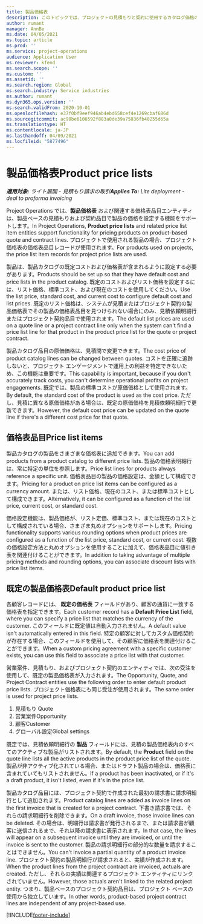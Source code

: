```yaml
---
title: 製品価格表
description: このトピックでは、プロジェクトの見積もりと契約に使用するカタログ価格の価格リストについて説明します。
author: rumant
manager: AnnBe
ms.date: 04/05/2021
ms.topic: article
ms.prod: ''
ms.service: project-operations
audience: Application User
ms.reviewer: kfend
ms.search.scope: ''
ms.custom: ''
ms.assetid: ''
ms.search.region: Global
ms.search.industry: Service industries
ms.author: rumant
ms.dyn365.ops.version: ''
ms.search.validFrom: 2020-10-01
ms.openlocfilehash: e37f0bf9eef946ab4ebd658cef4e1269cbaf686d
ms.sourcegitcommit: ac90be6106592f883a0de39a75836fb40255d65a
ms.translationtype: HT
ms.contentlocale: ja-JP
ms.lasthandoff: 04/09/2021
ms.locfileid: "5877496"
---
```

# <a name="product-price-lists"></a><span data-ttu-id="6d481-103">製品価格表</span><span class="sxs-lookup"><span data-stu-id="6d481-103">Product price lists</span></span>

<span data-ttu-id="6d481-104">_**適用対象:** ライト展開 - 見積もり請求の取引_</span><span class="sxs-lookup"><span data-stu-id="6d481-104">_**Applies To:** Lite deployment - deal to proforma invoicing_</span></span>

 <span data-ttu-id="6d481-105">Project Operations では、**製品価格表** および関連する価格表品目エンティティは、製品ベースの見積もりおよび契約品目で製品の価格を設定する機能をサポートします。</span><span class="sxs-lookup"><span data-stu-id="6d481-105">In Project Operations, **Product price lists** and related price list item entities support functionality for pricing products on product-based quote and contract lines.</span></span> <span data-ttu-id="6d481-106">プロジェクトで使用される製品の場合、プロジェクト価格表の価格表品目レコードが使用されます。</span><span class="sxs-lookup"><span data-stu-id="6d481-106">For products used on projects, the price list item records for project price lists are used.</span></span> 

<span data-ttu-id="6d481-107">製品は、製品カタログの既定コストおよび価格表が含まれるように設定する必要があります。</span><span class="sxs-lookup"><span data-stu-id="6d481-107">Products should be set up so that they have default cost and price lists in the product catalog.</span></span> <span data-ttu-id="6d481-108">既定のコストおよびリスト価格を設定するには、リスト価格、標準コスト、および現在のコストを使用してください。</span><span class="sxs-lookup"><span data-stu-id="6d481-108">Use the list price, standard cost, and current cost to configure default cost and list prices.</span></span> <span data-ttu-id="6d481-109">既定のリスト価格は、システムが見積またはプロジェクト契約の製品価格表でその製品の価格表品目を見つけられない場合にのみ、見積依頼明細行またはプロジェクト契約品目で使用されます。</span><span class="sxs-lookup"><span data-stu-id="6d481-109">The default list prices are used on a quote line or a project contract line only when the system can't find a price list line for that product in the product price list for the quote or project contract.</span></span>

<span data-ttu-id="6d481-110">製品カタログ品目の原価価格は、見積間で変更できます。</span><span class="sxs-lookup"><span data-stu-id="6d481-110">The cost price of product catalog lines can be changed between quotes.</span></span> <span data-ttu-id="6d481-111">コストを正確に追跡しないと、プロジェクト エンゲージメントで運用上の利益を特定できないため、この機能は重要です。</span><span class="sxs-lookup"><span data-stu-id="6d481-111">This capability is important, because if you don't accurately track costs, you can't determine operational profits on project engagements.</span></span> <span data-ttu-id="6d481-112">既定では、製品の標準コストが原価価格として使用されます。</span><span class="sxs-lookup"><span data-stu-id="6d481-112">By default, the standard cost of the product is used as the cost price.</span></span> <span data-ttu-id="6d481-113">ただし、見積に異なる原価価格がある場合は、既定の原価価格を見積依頼明細行で更新できます。</span><span class="sxs-lookup"><span data-stu-id="6d481-113">However, the default cost price can be updated on the quote line if there's a different cost price for that quote.</span></span>

## <a name="price-list-items"></a><span data-ttu-id="6d481-114">価格表品目</span><span class="sxs-lookup"><span data-stu-id="6d481-114">Price list items</span></span>

<span data-ttu-id="6d481-115">製品カタログの製品をさまざまな価格表に追加できます。</span><span class="sxs-lookup"><span data-stu-id="6d481-115">You can add products from a product catalog to different price lists.</span></span> <span data-ttu-id="6d481-116">製品の価格表明細行は、常に特定の単位を参照します。</span><span class="sxs-lookup"><span data-stu-id="6d481-116">Price list lines for products always reference a specific unit.</span></span> <span data-ttu-id="6d481-117">価格表品目の製品の価格設定は、金額として構成できます。</span><span class="sxs-lookup"><span data-stu-id="6d481-117">Pricing for a product on price list items can be configured as a currency amount.</span></span> <span data-ttu-id="6d481-118">または、リスト価格、現在のコスト、または標準コストとして構成できます。</span><span class="sxs-lookup"><span data-stu-id="6d481-118">Alternatively, it can be configured as a function of the list price, current cost, or standard cost.</span></span>

<span data-ttu-id="6d481-119">価格設定機能は、製品価格が、リスト定価、標準コスト、または現在のコストとして構成されている場合、さまざま丸めオプションをサポートします。</span><span class="sxs-lookup"><span data-stu-id="6d481-119">Pricing functionality supports various rounding options when product prices are configured as a function of the list price, standard cost, or current cost.</span></span> <span data-ttu-id="6d481-120">複数の価格設定方法と丸めオプションを使用することに加えて、価格表品目に値引き表を関連付けることができます。</span><span class="sxs-lookup"><span data-stu-id="6d481-120">In addition to taking advantage of multiple pricing methods and rounding options, you can associate discount lists with price list items.</span></span> 

 
## <a name="default-product-price-list"></a><span data-ttu-id="6d481-121">既定の製品価格表</span><span class="sxs-lookup"><span data-stu-id="6d481-121">Default product price list</span></span>
<span data-ttu-id="6d481-122">各顧客レコードには、 **既定の価格表** フィールドがあり、顧客の通貨に一致する価格表を指定できます。</span><span class="sxs-lookup"><span data-stu-id="6d481-122">Each customer record has a **Default Price List** field, where you can specify a price list that matches the currency of the customer.</span></span> <span data-ttu-id="6d481-123">このフィールドに既定値は自動入力されません。</span><span class="sxs-lookup"><span data-stu-id="6d481-123">A default value isn't automatically entered in this field.</span></span> <span data-ttu-id="6d481-124">特定の顧客に対してカスタム価格契約が存在する場合、このフィールドを使用して、その顧客に価格表を関連付けることができます。</span><span class="sxs-lookup"><span data-stu-id="6d481-124">When a custom pricing agreement with a specific customer exists, you can use this field to associate a price list with that customer.</span></span>

<span data-ttu-id="6d481-125">営業案件、見積もり、およびプロジェクト契約のエンティティでは、次の受注を使用して、既定の製品価格表が入力されます。</span><span class="sxs-lookup"><span data-stu-id="6d481-125">The Opportunity, Quote, and Project Contract entities use the following order to enter default product price lists.</span></span> <span data-ttu-id="6d481-126">プロジェクト価格表にも同じ受注が使用されます。</span><span class="sxs-lookup"><span data-stu-id="6d481-126">The same order is used for project price lists.</span></span>

1.  <span data-ttu-id="6d481-127">見積もり </span><span class="sxs-lookup"><span data-stu-id="6d481-127">Quote</span></span>
2.  <span data-ttu-id="6d481-128">営業案件​​</span><span class="sxs-lookup"><span data-stu-id="6d481-128">Opportunity</span></span>
3.  <span data-ttu-id="6d481-129">顧客</span><span class="sxs-lookup"><span data-stu-id="6d481-129">Customer</span></span>
4.  <span data-ttu-id="6d481-130">グローバル設定</span><span class="sxs-lookup"><span data-stu-id="6d481-130">Global settings</span></span> 

<span data-ttu-id="6d481-131">既定では、見積依頼明細行の **製品** フィールドには、見積の製品価格表内のすべてのアクティブな製品がリストされます。</span><span class="sxs-lookup"><span data-stu-id="6d481-131">By default, the **Product** field on the quote line lists all the active products in the product price list of the quote.</span></span> <span data-ttu-id="6d481-132">製品が非アクティブ化されている場合、またはドラフト製品の場合は、価格表に含まれていてもリストされません。</span><span class="sxs-lookup"><span data-stu-id="6d481-132">If a product has been inactivated, or if it's a draft product, it isn't listed, even if it's in the price list.</span></span> 

<span data-ttu-id="6d481-133">製品カタログ品目には、プロジェクト契約で作成された最初の請求書に請求明細行として追加されます。</span><span class="sxs-lookup"><span data-stu-id="6d481-133">Product catalog lines are added as invoice lines on the first invoice that is created for a project contract.</span></span> <span data-ttu-id="6d481-134">下書き請求書では、それらの請求明細行を削除できます。</span><span class="sxs-lookup"><span data-stu-id="6d481-134">On a draft invoice, those invoice lines can be deleted.</span></span> <span data-ttu-id="6d481-135">その場合は、明細行は請求書が発行されるまで、または請求書が顧客に送信されるまで、それ以降の請求書に表示されます。</span><span class="sxs-lookup"><span data-stu-id="6d481-135">In that case, the lines will appear on a subsequent invoice until they are invoiced, or until the invoice is sent to the customer.</span></span> <span data-ttu-id="6d481-136">製品の請求明細行の部分的な数量を請求することはできません。</span><span class="sxs-lookup"><span data-stu-id="6d481-136">You can't invoice a partial quantity of a product invoice line.</span></span> <span data-ttu-id="6d481-137">プロジェクト契約の製品明細行が請求されると、実績が作成されます。</span><span class="sxs-lookup"><span data-stu-id="6d481-137">When the product lines from the project contract are invoiced, actuals are created.</span></span> <span data-ttu-id="6d481-138">ただし、それらの実績は関連するプロジェクト エンティティにリンクされていません。</span><span class="sxs-lookup"><span data-stu-id="6d481-138">However, those actuals aren't linked to the related project entity.</span></span> <span data-ttu-id="6d481-139">つまり、製品ベースのプロジェクト契約品目は、プロジェクト ベースの使用から独立しています。</span><span class="sxs-lookup"><span data-stu-id="6d481-139">In other words, product-based project contract lines are independent of any project-based use.</span></span> 


[!INCLUDE[footer-include](../includes/footer-banner.md)]
